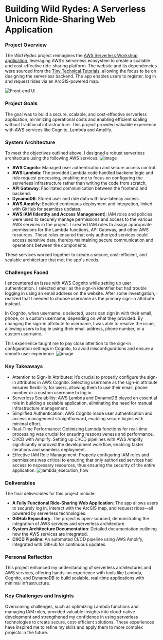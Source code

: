 # Building Wild Rydes: A Serverless Unicorn Ride-Sharing Web Application

### Project Overview
The *Wild Rydes* project reimagines the [AWS Serverless Workshop application](https://aws.amazon.com/serverless-workshops/), leveraging AWS’s serverless ecosystem to create a scalable and cost-effective ride-sharing platform. The website and its dependencies were sourced from the [Tiny Technical Tutorials](https://github.com/tinytechnicaltutorials/wildrydes-site), allowing the focus to be on designing the serverless backend. The app enables users to register, log in and request rides via an ArcGIS-powered map.

![Front-end UI](https://github.com/user-attachments/assets/9e5782d9-b921-471d-ae7e-b61635932cf8)

### Project Goals
The goal was to build a secure, scalable, and cost-effective serverless application, minimizing operational costs and enabling efficient scaling without traditional infrastructure.
This project provided valuable experience with AWS services like Cognito, Lambda and Amplify.

### **System Architecture**
To meet the objectives outlined above, I designed a robust serverless architecture using the following AWS services:
![image](https://github.com/user-attachments/assets/20e03c78-50e0-442b-aaa8-678013ba16a2)
- **AWS Cognito**: Managed user authentication and secure access control.
- **AWS Lambda**: The provided Lambda code handled backend logic and ride request processing, enabling me to focus on configuring the serverless infrastructure rather than writing the code from scratch.
- **API Gateway**: Facilitated communication between the frontend and backend.
- **DynamoDB**: Stored user and ride data with low-latency access.
- **AWS Amplify**: Enabled continuous deployment and integration, linked with GitHub for seamless updates.
- **AWS IAM (Identity and Access Management)**: IAM roles and policies were used to securely manage permissions and access to the various AWS services in the project. I created IAM roles to assign appropriate permissions for the Lambda functions, API Gateway, and other AWS resources. These roles ensured that only authorized services could access sensitive data, thereby maintaining secure communication and operations between the components.

These services worked together to create a secure, cost-efficient, and scalable architecture that met the app's needs.
 



### **Challenges Faced**
I encountered an issue with AWS Cognito while setting up user authentication. I selected email as the sign-in identifier but had trouble logging in using an email address on the website. After some investigation, I realized that I needed to choose username as the primary sign-in attribute instead.

In Cognito, when username is selected, users can sign in with their email, phone, or a custom username, depending on what they provided. By changing the sign-in attribute to username, I was able to resolve the issue, allowing users to log in using their email address, phone number, or a custom username.

This experience taught me to pay close attention to the sign-in configuration settings in Cognito, to avoid misconfigurations and ensure a smooth user experience.
![image](https://github.com/user-attachments/assets/91cad274-ce7c-4733-88d0-7d2f396785aa)


### **Key Takeaways**
- Attention to Sign-In Attributes: It’s crucial to properly configure the sign-in attributes in AWS Cognito. Selecting username as the sign-in attribute ensures flexibility for users, allowing them to use their email, phone number or a custom username to log in.
- Serverless Scalability: AWS Lambda and DynamoDB played an essential role in building a scalable application, eliminating the need for manual infrastructure management.
- Simplified Authentication: AWS Cognito made user authentication and access management straightforward, enabling secure logins with minimal effort.
- Real-Time Performance: Optimizing Lambda functions for real-time processing was crucial for ensuring responsiveness and performance.
- CI/CD with Amplify: Setting up CI/CD pipelines with AWS Amplify significantly improved the development workflow, enabling faster iterations and seamless deployment.
- Effective IAM Role Management: Properly configuring IAM roles and permissions was critical to ensuring that only authorized services had access to necessary resources, thus ensuring the security of the entire application.
![lambda_execution_flow](https://github.com/user-attachments/assets/286321c5-c2f3-40f4-ae61-e5abab7165a0)

### **Deliverables**
The final deliverables for this project include:
- **A Fully Functional Ride-Sharing Web Application**: The app allows users to securely log in, interact with the ArcGIS map, and request rides—all powered by serverless technologies.
- **GitHub Repository**: The project is open-sourced, demonstrating the integration of AWS services and serverless architecture.
- **System Architecture Documentation**: Detailed documentation outlining how the AWS services are integrated.
- **CI/CD Pipeline**: An automated CI/CD pipeline using AWS Amplify, integrated with GitHub for continuous updates.

### **Personal Reflection** 
This project enhanced my understanding of serverless architectures and AWS services, offering hands-on experience with tools like Lambda, Cognito, and DynamoDB to build scalable, real-time applications with minimal infrastructure.  

### **Key Challenges and Insights**  
Overcoming challenges, such as optimizing Lambda functions and managing IAM roles, provided valuable insights into cloud-native development and strengthened my confidence in using serverless technologies to create secure, cost-efficient solutions. These experiences have inspired me to refine my skills and apply them to more complex projects in the future.




